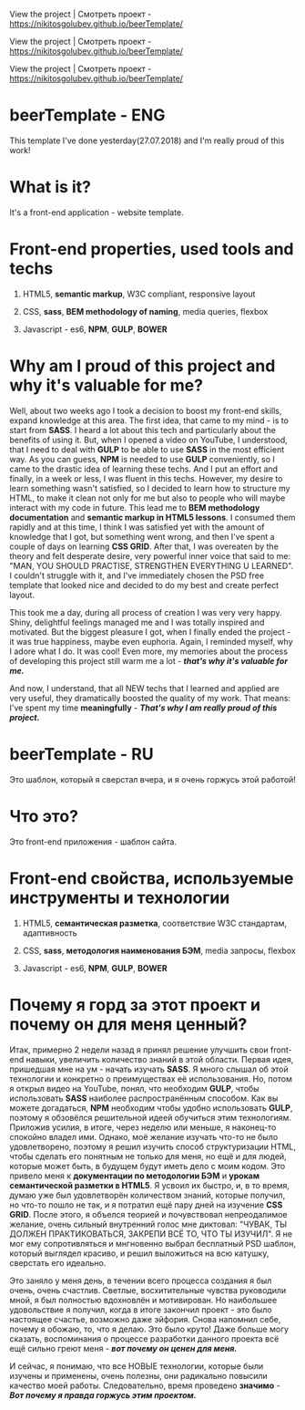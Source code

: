 View the project | Смотреть проект - https://nikitosgolubev.github.io/beerTemplate/

View the project | Смотреть проект - https://nikitosgolubev.github.io/beerTemplate/

View the project | Смотреть проект - https://nikitosgolubev.github.io/beerTemplate/

# beerTemplate - ENG
This template I've done yesterday(27.07.2018) and I'm really proud of this work!

# What is it?
It's a front-end application - website template.

# Front-end properties, used tools and techs
1) HTML5, **semantic markup**, W3C compliant, responsive layout

2) CSS, **sass**, **BEM methodology of naming**, media queries, flexbox

3) Javascript - es6, **NPM**, **GULP**, **BOWER**

# Why am I proud of this project and why it's valuable for me?
Well, about two weeks ago I took a decision to boost my front-end skills, expand knowledge at this area. The first idea, that came to my mind - is to start from **SASS**. I heard a lot about this tech and particularly about the benefits of using it. But, when I opened a video on YouTube, I understood, that I need to deal with **GULP** to be able to use **SASS** in the most efficient way. As you can guess, **NPM** is needed to use **GULP** conveniently, so I came to the drastic idea of learning these techs. And I put an effort and finally, in a week or less, I was fluent in this techs. However, my desire to learn something wasn't satisfied, so I decided to learn how to structure my HTML, to make it clean not only for me but also to people who will maybe interact with my code in future. This lead me to **BEM methodology documentation** and **semantic markup in HTML5 lessons**. I consumed them rapidly and at this time, I think I was satisfied yet with the amount of knowledge that I got, but something went wrong, and then I've spent a couple of days on learning **CSS GRID**. After that, I was overeaten by the theory and felt desperate desire, very powerful inner voice that said to me: "MAN, YOU SHOULD PRACTISE, STRENGTHEN EVERYTHING U LEARNED". I couldn't struggle with it, and I've immediately chosen the PSD free template that looked nice and decided to do my best and create perfect layout.

This took me a day, during all process of creation I was very very happy. Shiny, delightful feelings managed me and I was totally inspired and motivated. But the biggest pleasure I got, when I finally ended the project - it was true happiness, maybe even euphoria. Again, I reminded myself, why I adore what I do. It was cool! Even more, my memories about the process of developing this project still warm me a lot - **_that's why it's valuable for me._** 

And now, I understand, that all NEW techs that I learned and applied are very useful, they dramatically boosted the quality of my work. That means: I've spent my time **meaningfully** - **_That's why I am really proud of this project._**

# beerTemplate - RU
Это шаблон, который я сверстал вчера, и я очень горжусь этой работой!

# Что это?
Это front-end приложения - шаблон сайта.

# Front-end свойства, используемые инструменты и технологии
1) HTML5, **семантическая разметка**, соответствие W3C стандартам, адаптивность

2) CSS, **sass**, **методология наименования БЭМ**, media запросы, flexbox

3) Javascript - es6, **NPM**, **GULP**, **BOWER**

# Почему я горд за этот проект и почему он для меня ценный?
Итак, примерно 2 недели назад я принял решение улучшить свои front-end навыки, увеличить количество знаний в этой области. Первая идея, пришедшая мне на ум - начать изучать **SASS**. Я много слышал об этой технологии и конкретно о преимуществах её использования. Но, потом я открыл видео на YouTube, понял, что необходим **GULP**, чтобы использовать **SASS** наиболее распространённым способом. Как вы можете догадаться, **NPM** необходим чтобы удобно использовать **GULP**, поэтому я обзовёлся решительной идеей обучиться этим технологиям. Приложив усилия, в итоге, через неделю или меньше, я наконец-то спокойно владел ими. Однако, моё желание изучать что-то не было удовлетворено, поэтому я решил изучить способ структуризации HTML, чтобы сделать его понятным не только для меня, но ещё и для людей, которые может быть, в будущем будут иметь дело с моим кодом. Это привело меня к **документации по методологии БЭМ** и **урокам семантической разметки в HTML5**. Я усвоил их быстро, и, в то время, думаю уже был удовлетворён количеством знаний, которые получил, но что-то пошло не так, и я потратил ещё пару дней на изучение **CSS GRID**. После этого, я объелся теорией и почувствовал непреодалимое желание, очень сильный внутренний голос мне диктовал: "ЧУВАК, ТЫ ДОЛЖЕН ПРАКТИКОВАТЬСЯ, ЗАКРЕПИ ВСЁ ТО, ЧТО ТЫ ИЗУЧИЛ". Я не мог ему сопротивляться и мнгновенно выбрал бесплатный PSD шаблон, который выглядел красиво, и решил выложиться на всю катушку, сверстать его идеально.

Это заняло у меня день, в течении всего процесса создания я был очень, очень счастлив. Светлые, восхитительные чувства руководили мной, я был полностью вдохновлён и мотивирован. Но наибольшее удовольствие я получил, когда в итоге закончил проект - это было настоящее счастье, возможно даже эйфория. Снова напомнил себе, почему я обожаю, то, что я делаю. Это было круто! Даже больше могу сказать, воспоминания о процессе разработки данного проекта всё ещё сильно греют меня - **_вот почему он ценен для меня._**

И сейчас, я понимаю, что все НОВЫЕ технологии, которые были изучены и применены, очень полезны, они радикально повысили качество моей работы. Следовательно, время проведено **значимо** - **_Вот почему я правда горжусь этим проектом._**
